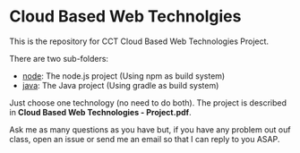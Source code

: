 # Cloud Based Web Technolgies

This is the repository for CCT Cloud Based Web Technologies Project.

There are two sub-folders:
- [node](/node): The node.js project (Using npm as build system)
- [java](/java-spring): The Java project (Using gradle as build system)

Just choose one technology (no need to do both). The project is
described in **Cloud Based Web Technologies - Project.pdf**.

Ask me as many questions as you have but, if you have any problem out ouf class, open an issue
or send me an email so that I can reply to you ASAP.
